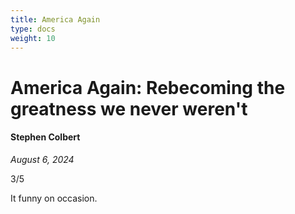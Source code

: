 ```yaml
---
title: America Again
type: docs
weight: 10
---
```


# America Again: Rebecoming the greatness we never weren't  

#### Stephen Colbert

*August 6, 2024*

3/5

It funny on occasion.